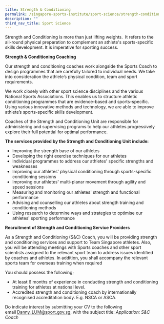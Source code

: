 ```yaml
---
title: Strength & Conditioning
permalink: /singapore-sports-institute/sport-science/strength-conditioning/
description: ""
third_nav_title: Sport Science
---
```


Strength and Conditioning is more than just lifting weights.  It refers to the all-round physical preparation to complement an athlete's sports-specific skills development. It is imperative for sporting success.   
  
**Strength & Conditioning Coaching**

Our strength and conditioning coaches work alongside the Sports Coach to design programmes that are carefully tailored to individual needs. We take into consideration the athlete’s physical condition, team and sport requirements.  
  
We work closely with other sport science disciplines and the various National Sports Associations. This enables us to structure athletic conditioning programmes that are evidence-based and sports-specific. Using various innovative methods and technology, we are able to improve athlete’s sports-specific skills development.  
  
Coaches of the Strength and Conditioning Unit are responsible for administering and supervising programs to help our athletes progressively explore their full potential for optimal performance.   
  
**The services provided by the Strength and Conditioning Unit include:**

*   Improving the strength base of our athletes
*   Developing the right exercise techniques for our athletes
*   Individual programmes to address our athletes' specific strengths and weaknesses
*   Improving our athletes' physical conditioning through sports-specific conditioning sessions
*   Improving our athletes' multi-planar movement through agility and speed sessions
*   Measuring and monitoring our athletes' strength and functional performance
*   Advising and counselling our athletes about strength training and conditioning methods
*   Using research to determine ways and strategies to optimise our athletes' sporting performance

**Recruitment of Strength and Conditioning Service Providers**

As a Strength and Conditioning (S&C) Coach, you will be providing strength and conditioning services and support to Team Singapore athletes. Also, you will be attending meetings with Sports coaches and other sport scientists assigned to the relevant sport team to address issues identified by coaches and athletes. In addition, you shall accompany the relevant sports team for overseas training when required

You should possess the following;

*   At least 6 months of experience in conducting strength and conditioning training for athletes at national level.
*   Accredited strength and conditioning coach by internationally recognised accreditation body. E.g. NSCA or ASCA.

Do indicate interest by submitting your CV to the following email [Danny\_LUM@sport.gov.sg](mailto:Danny_LUM@sport.gov.sg), with the subject title: _Application: S&C Coach_